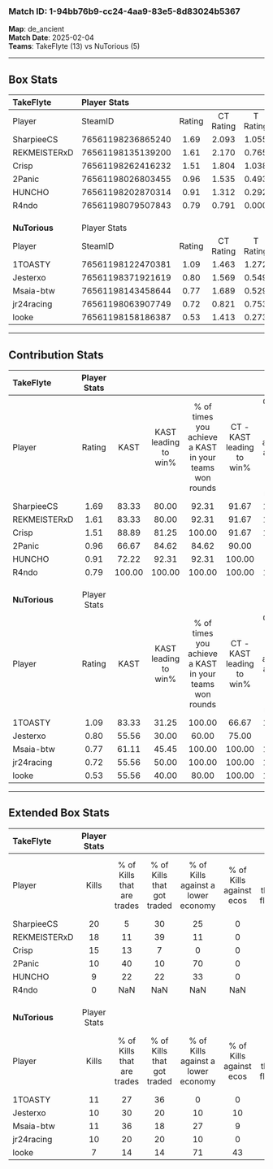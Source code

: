 ### Match ID: 1-94bb76b9-cc24-4aa9-83e5-8d83024b5367  
**Map**: de_ancient  
**Match Date**: 2025-02-04  
**Teams**: TakeFlyte (13) vs NuTorious (5)  

---  

## Box Stats  

| **TakeFlyte** | Player Stats      |        |           |          |        |       |       |         |        |      |     |
| :- | :- | :-: | :-: | :-: | :-: | :-: | :-: | :-: | :-: | :-: | :-: |
| Player        | SteamID           | Rating | CT Rating | T Rating |  KAST  |  ADR  | Kills | Assists | Deaths | K/D  | HS% |
| SharpieeCS    | 76561198236865240 |  1.69  |   2.093   |  1.055   | 83.33  | 109.4 |  20   |    6    |   11   | 1.82 | 50  |
| REKMEISTERxD  | 76561198135139200 |  1.61  |   2.170   |  0.765   | 83.33  | 110.8 |  18   |    9    |   11   | 1.64 | 55  |
| Crisp         | 76561198262416232 |  1.51  |   1.804   |  1.038   | 88.89  | 87.9  |  15   |    7    |   8    | 1.88 | 26  |
| 2Panic        | 76561198026803455 |  0.96  |   1.535   |  0.493   | 66.67  | 65.8  |  10   |    8    |   11   | 0.91 | 40  |
| HUNCHO        | 76561198202870314 |  0.91  |   1.312   |  0.292   | 72.22  | 51.7  |   9   |    4    |   10   | 0.90 | 33  |
| R4ndo         | 76561198079507843 |  0.79  |   0.791   |  0.000   | 100.00 |  0.0  |   0   |    0    |   0    | 0.00 |  0  |
|               |                   |        |           |          |        |       |       |         |        |      |     |
|               |                   |        |           |          |        |       |       |         |        |      |     |
|               |                   |        |           |          |        |       |       |         |        |      |     |
| **NuTorious** | Player Stats      |        |           |          |        |       |       |         |        |      |     |
| Player        | SteamID           | Rating | CT Rating | T Rating |  KAST  |  ADR  | Kills | Assists | Deaths | K/D  | HS% |
| 1TOASTY       | 76561198122470381 |  1.09  |   1.463   |  1.272   | 83.33  | 87.7  |  11   |    5    |   14   | 0.79 | 81  |
| Jesterxo      | 76561198371921619 |  0.80  |   1.569   |  0.549   | 55.56  | 85.8  |  10   |    4    |   15   | 0.67 | 60  |
| Msaia-btw     | 76561198143458644 |  0.77  |   1.689   |  0.529   | 61.11  | 49.9  |  11   |    3    |   15   | 0.73 | 63  |
| jr24racing    | 76561198063907749 |  0.72  |   0.821   |  0.753   | 55.56  | 63.2  |  10   |    2    |   15   | 0.67 | 60  |
| looke         | 76561198158186387 |  0.53  |   1.413   |  0.273   | 55.56  | 51.1  |   7   |    2    |   15   | 0.47 | 100 |
---  

## Contribution Stats  

| **TakeFlyte** | Player Stats |        |                      |                                                        |                           |                                                             |                          |                                                            |
| :- | :-: | :-: | :-: | :-: | :-: | :-: | :-: | :-: |
| Player        |    Rating    |  KAST  | KAST leading to win% | % of times you achieve a KAST in your teams won rounds | CT - KAST leading to win% | CT - % of times you achieve a KAST in your teams won rounds | T - KAST leading to win% | T - % of times you achieve a KAST in your teams won rounds |
| SharpieeCS    |     1.69     | 83.33  |        80.00         |                         92.31                          |           91.67           |                           100.00                            |          33.33           |                           50.00                            |
| REKMEISTERxD  |     1.61     | 83.33  |        80.00         |                         92.31                          |           91.67           |                           100.00                            |          33.33           |                           50.00                            |
| Crisp         |     1.51     | 88.89  |        81.25         |                         100.00                         |           91.67           |                           100.00                            |          50.00           |                           100.00                           |
| 2Panic        |     0.96     | 66.67  |        84.62         |                         84.62                          |           90.00           |                            81.82                            |          66.67           |                           100.00                           |
| HUNCHO        |     0.91     | 72.22  |        92.31         |                         92.31                          |          100.00           |                            90.91                            |          66.67           |                           100.00                           |
| R4ndo         |     0.79     | 100.00 |        100.00        |                         100.00                         |          100.00           |                           100.00                            |           0.00           |                            0.00                            |
|               |              |        |                      |                                                        |                           |                                                             |                          |                                                            |
|               |              |        |                      |                                                        |                           |                                                             |                          |                                                            |
|               |              |        |                      |                                                        |                           |                                                             |                          |                                                            |
| **NuTorious** | Player Stats |        |                      |                                                        |                           |                                                             |                          |                                                            |
| Player        |    Rating    |  KAST  | KAST leading to win% | % of times you achieve a KAST in your teams won rounds | CT - KAST leading to win% | CT - % of times you achieve a KAST in your teams won rounds | T - KAST leading to win% | T - % of times you achieve a KAST in your teams won rounds |
| 1TOASTY       |     1.09     | 83.33  |        31.25         |                         100.00                         |           66.67           |                           100.00                            |          10.00           |                           100.00                           |
| Jesterxo      |     0.80     | 55.56  |        30.00         |                         60.00                          |           75.00           |                            75.00                            |           0.00           |                            0.00                            |
| Msaia-btw     |     0.77     | 61.11  |        45.45         |                         100.00                         |          100.00           |                           100.00                            |          14.29           |                           100.00                           |
| jr24racing    |     0.72     | 55.56  |        50.00         |                         100.00                         |          100.00           |                           100.00                            |          16.67           |                           100.00                           |
| looke         |     0.53     | 55.56  |        40.00         |                         80.00                          |          100.00           |                           100.00                            |           0.00           |                            0.00                            |
---  

## Extended Box Stats  

| **TakeFlyte** | Player Stats |                            |                            |                                    |                         |                              |                                 |        |                             |                                     |                          |                               |                            |
| :- | :-: | :-: | :-: | :-: | :-: | :-: | :-: | :-: | :-: | :-: | :-: | :-: | :-: |
| Player        |    Kills     | % of Kills that are trades | % of Kills that got traded | % of Kills against a lower economy | % of Kills against ecos | % of Kills that are flawless | % of Kills that are close duels | Deaths | % of Deaths that get traded | % of Deaths against a lower economy | % of Deaths against ecos | % of Deaths that are flawless | % of Deaths that are close |
| SharpieeCS    |      20      |             5              |             30             |                 25                 |            0            |              50              |                5                |   11   |             18              |                 27                  |            0             |              64               |             0              |
| REKMEISTERxD  |      18      |             11             |             39             |                 11                 |            0            |              78              |                6                |   11   |             27              |                 18                  |            0             |              64               |             27             |
| Crisp         |      15      |             13             |             7              |                 0                  |            0            |              60              |               13                |   8    |             13              |                 25                  |            0             |              38               |             13             |
| 2Panic        |      10      |             40             |             10             |                 70                 |            0            |              80              |               10                |   11   |             27              |                 18                  |            0             |              64               |             9              |
| HUNCHO        |      9       |             22             |             22             |                 33                 |            0            |              89              |                0                |   10   |             20              |                 20                  |            0             |              50               |             0              |
| R4ndo         |      0       |            NaN             |            NaN             |                NaN                 |           NaN           |             NaN              |               NaN               |   0    |             NaN             |                 NaN                 |           NaN            |              NaN              |            NaN             |
|               |              |                            |                            |                                    |                         |                              |                                 |        |                             |                                     |                          |                               |                            |
|               |              |                            |                            |                                    |                         |                              |                                 |        |                             |                                     |                          |                               |                            |
|               |              |                            |                            |                                    |                         |                              |                                 |        |                             |                                     |                          |                               |                            |
| **NuTorious** | Player Stats |                            |                            |                                    |                         |                              |                                 |        |                             |                                     |                          |                               |                            |
| Player        |    Kills     | % of Kills that are trades | % of Kills that got traded | % of Kills against a lower economy | % of Kills against ecos | % of Kills that are flawless | % of Kills that are close duels | Deaths | % of Deaths that get traded | % of Deaths against a lower economy | % of Deaths against ecos | % of Deaths that are flawless | % of Deaths that are close |
| 1TOASTY       |      11      |             27             |             36             |                 0                  |            0            |              73              |                9                |   14   |             21              |                  7                  |            0             |              71               |             7              |
| Jesterxo      |      10      |             30             |             20             |                 10                 |           10            |              60              |               10                |   15   |             20              |                  7                  |            0             |              47               |             7              |
| Msaia-btw     |      11      |             36             |             18             |                 27                 |            9            |              55              |                9                |   15   |             33              |                  7                  |            0             |              80               |             7              |
| jr24racing    |      10      |             20             |             20             |                 10                 |            0            |              70              |               10                |   15   |             13              |                  7                  |            0             |              60               |             0              |
| looke         |      7       |             14             |             14             |                 71                 |           43            |              43              |               14                |   15   |             27              |                  0                  |            0             |              80               |             13             |
